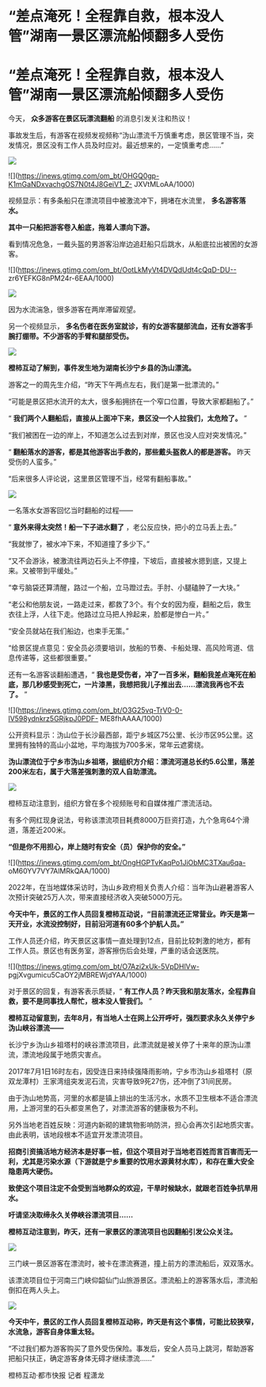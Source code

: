 # “差点淹死！全程靠自救，根本没人管”湖南一景区漂流船倾翻多人受伤

# “差点淹死！全程靠自救，根本没人管”湖南一景区漂流船倾翻多人受伤

今天， **众多游客在景区玩漂流翻船** 的消息引发关注和热议！

事故发生后，有游客在视频发视频称“沩山漂流千万慎重考虑，景区管理不当，突发情况，景区没有工作人员及时应对。最近想来的，一定慎重考虑……”

![](https://inews.gtimg.com/om_bt/OJb9AAQjQZePd5YDaWPI20zrz_Lzl2CRF4qm5oUoUHyLgAA/1000)

![](https://inews.gtimg.com/om_bt/OHGQ0gp-K1mGaNDxvachgOS7N0t4J8GeiV1_Z-
JXVtMLoAA/1000)

视频显示：有多条船只在漂流项目中被激流冲下，拥堵在水流里， **多名游客落水。**

**其中一只船把游客卷入船底，拖着人漂向下游。**

看到情况危急，一戴头盔的男游客沿岸边追赶船只后跳水，从船底拉出被困的女游客。

![](https://inews.gtimg.com/om_bt/OotLkMyVt4DVQdUdt4cQqD-DU--
zr6YEFKG8nPM24r-6EAA/1000)

![](https://inews.gtimg.com/om_bt/OouP7IRAx27WC_HXl8T76wWTfGJBWmhsiXVzeWtgBREeYAA/1000)

因为水流湍急，很多游客在两岸滞留观望。

另一个视频显示， **多名伤者在医务室就诊，有的女游客腿部流血，还有女游客手腕打绷带。不少游客的手臂和腿部受伤。**

![](https://inews.gtimg.com/om_bt/OKY2XI3Xiw1HkC7JBN-I3o-GWYMYkZH6TazelLPlNql9UAA/1000)

**橙柿互动了解到，事件发生地为湖南长沙宁乡县的沩山漂流。**

游客之一的周先生介绍，“昨天下午两点左右，我们是第一批漂流的。”

“可能是景区把水流开的太大，很多船拥挤在一个窄口位置，导致大家都翻船了。”

“ **我们两个人翻船后，直接从上面冲下来，景区没一个人拉我们，太危险了。** ”

“我们被困在一边的岸上，不知道怎么过去到对岸，景区也没人应对突发情况。”

“ **翻船落水的游客，都是其他游客出手救的，那些戴头盔救人的都是游客。** 昨天受伤的人蛮多。”

“后来很多人评论说，这里景区管理不当，经常有翻船事故。”

![](https://inews.gtimg.com/om_bt/OsVzQcOciqu-0lk2YWOoxYjKMJc2_HJ3MMFIGWQZ9CiloAA/1000)

一名落水女游客回忆当时翻船的过程——

“ **意外来得太突然！船一下子进水翻了** ，老公反应快，把小的立马丢上去。”

“我就惨了，被水冲下来，不知道撞了多少下。”

“又不会游泳，被激流往两边石头上不停撞，下坡后，直接被水摁到底，又提上来。又被带到平缓处。”

“幸亏脑袋还算清醒，路过一个船，立马蹬过去。手肘、小腿磕肿了一大块。”

“老公和他朋友说，一路走过来，都救了3个。有个女的因为瘦，翻船之后，救生衣往上浮，人往下走。他路过立马把人拎起来，脸都是惨白一片。”

“安全员就站在我们船边，也束手无策。”

“给景区提点意见：安全员必须要培训，放船的节奏、卡船处理、高风险弯道、信息传递等，这些都很重要。”

还有一名游客谈翻船遭遇，“ **我也是受伤者，冲了一百多米，翻船我差点淹死在船底，那几秒感受到死亡，一片漆黑，我想把我儿子推出去……漂流我再也不去了。**
”

![](https://inews.gtimg.com/om_bt/O3G25vq-TrV0-0-lV598ydnkrz5GRjkpJ0PDF-
ME8fhAAAA/1000)

公开资料显示：沩山位于长沙最西部，距宁乡城区75公里、长沙市区95公里。这里拥有独特的高山小盆地，平均海拔为700多米，常年云遮雾绕。

**沩山漂流位于宁乡市沩山乡祖塔，据组织方介绍：漂流河道总长约5.6公里，落差200米左右，属于大落差强刺激的双人自助漂流。**

![](https://inews.gtimg.com/om_bt/OIsDr5B1wWB33qAK61X-e_msnl7hZGVqJ0qNjyxFbnpzYAA/1000)

橙柿互动注意到，组织方曾在多个视频账号和自媒体推广漂流活动。

有多个网红现身说法，号称该漂流项目耗费8000万巨资打造，九个急弯64个滑道，落差近200米。

**“但是你不用担心，岸上随时有安全（员）保护你的安全。”**

![](https://inews.gtimg.com/om_bt/OngHGPTvKaqPo1JiObMC3TXau6qa-
oM60YV7VY7AlMRkQAA/1000)

2022年，在当地媒体采访时，沩山乡政府相关负责人介绍：当年沩山避暑游客人次预计突破25万人次，带来直接经济收入突破5000万元。

**今天中午，景区的工作人员回复橙柿互动说，“目前漂流还正常营业。昨天是第一天开业，水流没控制好，目前沿河道有60多个护航人员。”**

工作人员还介绍，昨天景区这事情一直处理到12点，目前比较刺激的地方，都有工作人员。景区也有医务室，游客擦伤后会处理，严重的话会送医院。

![](https://inews.gtimg.com/om_bt/O7Azi2xUk-5VpDHlVw-
pgjXvgumicu5CaOY2jMBREWjdYAA/1000)

对于景区的回复，有游客表示质疑，“ **有工作人员？昨天我和朋友落水，全程靠自救，要不是同事找人帮忙，根本没人管我们。** ”

**橙柿互动留意到，去年8月，有当地人士在网上公开呼吁，强烈要求永久关停宁乡沩山峡谷漂流——**

长沙宁乡沩山乡祖塔村的峡谷漂流项目，此漂流就是被关停了十来年的原沩山漂流，漂流地段属于地质灾害点。

2017年7月1日16时左右，因受连日来持续强降雨影响，宁乡市沩山乡祖塔村（原双龙潭村）王家湾组突发泥石流，灾害导致9死27伤，还冲倒了31间民房。

由于沩山地势高，河里的水都是镇上排出的生活污水，水质不卫生根本不适合漂流用，上游河里的石头都变黑色了，对漂流游客的健康极为不利。

另外当地老百姓反映：河道内新砌的建筑物影响防洪，担心会再次引起地质灾害。由此表明，该地段根本不适宜开发漂流项目。

**招商引资搞活地方经济本是好事一桩，但这个项目对于当地老百姓而言百害而无一利，尤其是污染水源（下游就是宁乡重要的饮用水源黄材水库），和存在重大安全隐患两大硬伤。**

**致使这个项目注定不会受到当地群众的欢迎，干旱时候缺水，就跟老百姓争抗旱用水。**

**吁请坚决取缔永久关停峡谷漂流项目……**

**橙柿互动注意到，昨天，还有一家景区的漂流项目也因翻船引发公众关注。**

![](https://inews.gtimg.com/om_bt/OBTS2_Wlez18sBT4RHFjSHh2A6hhcvDqikLWsWsNR28p4AA/1000)

三门峡一景区游客在漂流时，被卡在漂流赛道，撞上前方的漂流船后，双双落水。

该漂流项目位于河南三门峡仰韶仙门山旅游景区。漂流船上的游客落水后，漂流船倒扣在两人头上。

![](https://inews.gtimg.com/om_bt/OzrNGV1BUYSzMQJNd_46jxksaQ6CPQO2_QDUsGJ9YVFT4AA/1000)

**今天中午，景区的工作人员回复橙柿互动称，昨天是有这个事情，可能比较狭窄，水流急，游客自身体重太轻。**

“不过我们都为游客购买了意外受伤保险。事发后，安全人员马上跳河，帮助游客把船只扶正，确定游客身体无碍才继续漂流……”

橙柿互动·都市快报 记者 程潇龙

